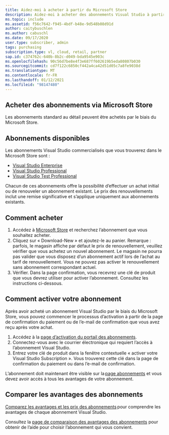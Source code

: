 ```yaml
---
title: Aidez-moi à acheter à partir du Microsoft Store
description: Aidez-moi à acheter des abonnements Visual Studio à partir de la Microsoft Store
ms.topic: include
ms.assetid: f56c7642-f945-4bdf-b48e-9d548b08d91d
author: caitybuschlen
ms.author: cabuschl
ms.date: 09/17/2020
user.type: subscriber, admin
tags: purchasing
subscription.type: vl, cloud, retail, partner
sap.id: c374762c-640b-8b2c-d049-bda9545e903c
ms.openlocfilehash: 90c56d7be8e4f3e687ff602619b5eda80807b030
ms.sourcegitcommit: cd7f122c6850cf442a4ca42d51d05c7a8fe9038d
ms.translationtype: MT
ms.contentlocale: fr-FR
ms.lasthandoff: 01/12/2021
ms.locfileid: "98147480"
---
```

## <a name="purchase-subscriptions-through-microsoft-store"></a>Acheter des abonnements via Microsoft Store 

Les abonnements standard au détail peuvent être achetés par le biais du Microsoft Store.  

## <a name="subscriptions-available"></a>Abonnements disponibles 

Les abonnements Visual Studio commercialisés que vous trouverez dans le Microsoft Store sont : 

* [Visual Studio Enterprise](https://www.microsoft.com/p/visual-studio-enterprise-subscription/dg7gmgf0dst4?activetab=pivot%3aoverviewtab)
* [Visual Studio Professional](https://www.microsoft.com/p/visual-studio-professional-subscription/dg7gmgf0dst3?activetab=pivot%3aoverviewtab) 
* [Visual Studio Test Professional](https://www.microsoft.com/p/visual-studio-test-professional-subscription/dg7gmgf0dst6?activetab=pivot%3aoverviewtab)

Chacun de ces abonnements offre la possibilité d’effectuer un achat initial ou de renouveler un abonnement existant. Le prix des renouvellements inclut une remise significative et s’applique uniquement aux abonnements existants.  

## <a name="how-to-purchase"></a>Comment acheter 

1. Accédez à [Microsoft Store](https://www.microsoft.com/store) et recherchez l’abonnement que vous souhaitez acheter.
1. Cliquez sur « Download-New » et ajoutez-le au panier. Remarque : parfois, le magasin affiche par défaut le prix de renouvellement, veuillez vérifier que vous achetez un nouvel abonnement. Le magasin ne pourra pas valider que vous disposez d’un abonnement actif lors de l’achat au tarif de renouvellement. Vous ne pouvez pas activer le renouvellement sans abonnement correspondant actuel.
1. Vérifier. Dans la page confirmation, vous recevrez une clé de produit que vous devrez utiliser pour activer l’abonnement. Consultez les instructions ci-dessous. 

## <a name="how-to-activate-your-subscription"></a>Comment activer votre abonnement 

Après avoir acheté un abonnement Visual Studio par le biais du Microsoft Store, vous pouvez commencer le processus d’activation à partir de la page de confirmation du paiement ou de l’e-mail de confirmation que vous avez reçu après votre achat. 

1. Accédez à la [page d’activation du portail des abonnements](https://my.visualstudio.com/subscriptions/activate).
1. Connectez-vous avec le courrier électronique qui requiert l’accès à l’abonnement Visual Studio. 
1. Entrez votre clé de produit dans la fenêtre contextuelle « activer votre Visual Studio Subscription ». Vous trouverez cette clé dans la page de confirmation du paiement ou dans l’e-mail de confirmation. 

L’abonnement doit maintenant être visible sur la [page abonnements](https://my.visualstudio.com/subscriptions) et vous devez avoir accès à tous les avantages de votre abonnement. 

## <a name="compare-subscription-benefits"></a>Comparer les avantages des abonnements

[Comparez les avantages et les prix des abonnements](https://visualstudio.microsoft.com/vs/pricing/) pour comprendre les avantages de chaque abonnement Visual Studio. 

Consultez la [page de comparaison des avantages des abonnements](https://visualstudio.microsoft.com/vs/benefits/) pour obtenir de l’aide pour choisir l’abonnement qui vous convient.